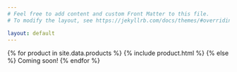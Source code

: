 ```yaml
---
# Feel free to add content and custom Front Matter to this file.
# To modify the layout, see https://jekyllrb.com/docs/themes/#overriding-theme-defaults

layout: default
---
```


{% for product in site.data.products %}
  {% include product.html %}
{% else %}
  Coming soon!
{% endfor %}
